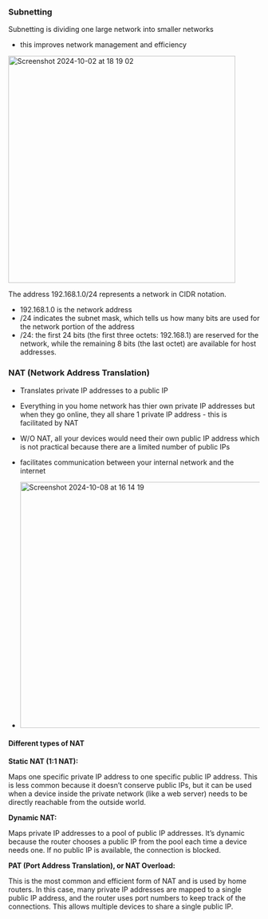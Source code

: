### Subnetting

Subnetting is dividing one large network into smaller networks 
- this improves network management and efficiency

<img width="455" alt="Screenshot 2024-10-02 at 18 19 02" src="https://github.com/user-attachments/assets/2ff60fc1-c46e-4214-b013-dc97bad8cd12">

The address 192.168.1.0/24 represents a network in CIDR notation.

- 192.168.1.0 is the network address
- /24 indicates the subnet mask, which tells us how many bits are used for the network portion of the address
- /24: the first 24 bits (the first three octets: 192.168.1) are reserved for the network, while the remaining 8 bits (the last octet) are available for host addresses.

### NAT (Network Address Translation)

- Translates private IP addresses to a public IP
- Everything in you home network has thier own private IP addresses but when they go online, they all share 1 private IP address - this is facilitated by NAT
- W/O NAT, all your devices would need their own public IP address which is not practical because there are a limited number of public IPs

- facilitates communication between your internal  network and the internet
- <img width="493" alt="Screenshot 2024-10-08 at 16 14 19" src="https://github.com/user-attachments/assets/2ee71036-2e11-4f3b-ae1e-38f1e3f26db0">

#### Different types of NAT

**Static NAT (1:1 NAT):**

Maps one specific private IP address to one specific public IP address. This is less common because it doesn’t conserve public IPs, but it can be used when a device inside the private network (like a web server) needs to be directly reachable from the outside world.

**Dynamic NAT:**

Maps private IP addresses to a pool of public IP addresses. It’s dynamic because the router chooses a public IP from the pool each time a device needs one. If no public IP is available, the connection is blocked.

**PAT (Port Address Translation), or NAT Overload:**

This is the most common and efficient form of NAT and is used by home routers. In this case, many private IP addresses are mapped to a single public IP address, and the router uses port numbers to keep track of the connections. This allows multiple devices to share a single public IP.

